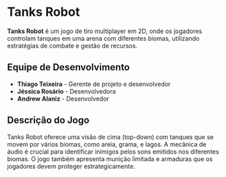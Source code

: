 # Tanks Robot

**Tanks Robot** é um jogo de tiro multiplayer em 2D, onde os jogadores controlam tanques em uma arena com diferentes biomas, utilizando estratégias de combate e gestão de recursos.

## Equipe de Desenvolvimento
- **Thiago Teixeira** - Gerente de projeto e desenvolvedor
- **Jéssica Rosário** - Desenvolvedora
- **Andrew Alaniz** - Desenvolvedor

## Descrição do Jogo
Tanks Robot oferece uma visão de cima (top-down) com tanques que se movem por vários biomas, como areia, grama, e lagos. A mecânica de áudio é crucial para identificar inimigos pelos sons emitidos nos diferentes biomas. O jogo também apresenta munição limitada e armaduras que os jogadores devem proteger estrategicamente.
